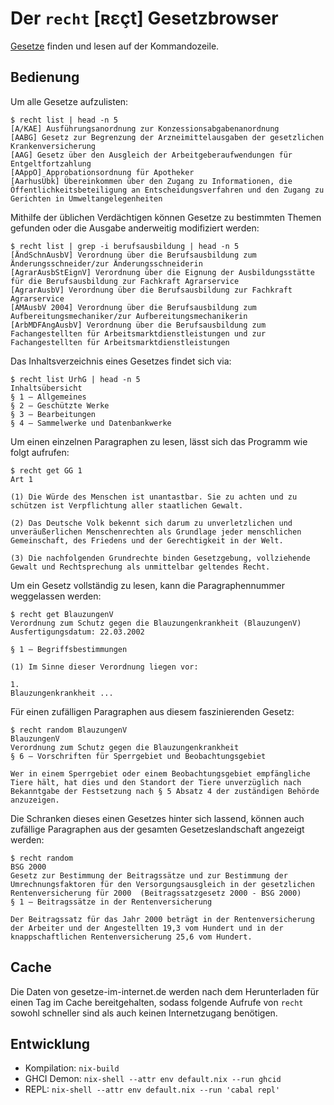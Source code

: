 # Der `recht` [ʀɛçt] Gesetzbrowser
[Gesetze](https://www.gesetze-im-internet.de/) finden und lesen auf der Kommandozeile.

## Bedienung
Um alle Gesetze aufzulisten:

    $ recht list | head -n 5
    [A/KAE] Ausführungsanordnung zur Konzessionsabgabenanordnung
    [AABG] Gesetz zur Begrenzung der Arzneimittelausgaben der gesetzlichen Krankenversicherung
    [AAG] Gesetz über den Ausgleich der Arbeitgeberaufwendungen für Entgeltfortzahlung
    [AAppO] Approbationsordnung für Apotheker
    [AarhusÜbk] Übereinkommen über den Zugang zu Informationen, die Öffentlichkeitsbeteiligung an Entscheidungsverfahren und den Zugang zu Gerichten in Umweltangelegenheiten

Mithilfe der üblichen Verdächtigen können Gesetze zu bestimmten Themen gefunden oder die Ausgabe anderweitig modifiziert werden:

    $ recht list | grep -i berufsausbildung | head -n 5
    [ÄndSchnAusbV] Verordnung über die Berufsausbildung zum Änderungsschneider/zur Änderungsschneiderin
    [AgrarAusbStEignV] Verordnung über die Eignung der Ausbildungsstätte für die Berufsausbildung zur Fachkraft Agrarservice
    [AgrarAusbV] Verordnung über die Berufsausbildung zur Fachkraft Agrarservice
    [AMAusbV 2004] Verordnung über die Berufsausbildung zum Aufbereitungsmechaniker/zur Aufbereitungsmechanikerin
    [ArbMDFAngAusbV] Verordnung über die Berufsausbildung zum Fachangestellten für Arbeitsmarktdienstleistungen und zur Fachangestellten für Arbeitsmarktdienstleistungen

Das Inhaltsverzeichnis eines Gesetzes findet sich via:

    $ recht list UrhG | head -n 5
    Inhaltsübersicht
    § 1 – Allgemeines
    § 2 – Geschützte Werke
    § 3 – Bearbeitungen
    § 4 – Sammelwerke und Datenbankwerke

Um einen einzelnen Paragraphen zu lesen, lässt sich das Programm wie folgt aufrufen:

    $ recht get GG 1
    Art 1

    (1) Die Würde des Menschen ist unantastbar. Sie zu achten und zu schützen ist Verpflichtung aller staatlichen Gewalt.

    (2) Das Deutsche Volk bekennt sich darum zu unverletzlichen und unveräußerlichen Menschenrechten als Grundlage jeder menschlichen Gemeinschaft, des Friedens und der Gerechtigkeit in der Welt.

    (3) Die nachfolgenden Grundrechte binden Gesetzgebung, vollziehende Gewalt und Rechtsprechung als unmittelbar geltendes Recht.

Um ein Gesetz vollständig zu lesen, kann die Paragraphennummer weggelassen werden:

    $ recht get BlauzungenV
    Verordnung zum Schutz gegen die Blauzungenkrankheit (BlauzungenV)
    Ausfertigungsdatum: 22.03.2002

    § 1 – Begriffsbestimmungen

    (1) Im Sinne dieser Verordnung liegen vor:

    1.
    Blauzungenkrankheit ...

Für einen zufälligen Paragraphen aus diesem faszinierenden Gesetz:

    $ recht random BlauzungenV
    BlauzungenV
    Verordnung zum Schutz gegen die Blauzungenkrankheit
    § 6 – Vorschriften für Sperrgebiet und Beobachtungsgebiet

    Wer in einem Sperrgebiet oder einem Beobachtungsgebiet empfängliche Tiere hält, hat dies und den Standort der Tiere unverzüglich nach Bekanntgabe der Festsetzung nach § 5 Absatz 4 der zuständigen Behörde anzuzeigen.

Die Schranken dieses einen Gesetzes hinter sich lassend, können auch zufällige Paragraphen aus der gesamten Gesetzeslandschaft angezeigt werden:


    $ recht random
    BSG 2000
    Gesetz zur Bestimmung der Beitragssätze und zur Bestimmung der Umrechnungsfaktoren für den Versorgungsausgleich in der gesetzlichen Rentenversicherung für 2000  (Beitragssatzgesetz 2000 - BSG 2000)
    § 1 – Beitragssätze in der Rentenversicherung

    Der Beitragssatz für das Jahr 2000 beträgt in der Rentenversicherung der Arbeiter und der Angestellten 19,3 vom Hundert und in der knappschaftlichen Rentenversicherung 25,6 vom Hundert.

## Cache

Die Daten von gesetze-im-internet.de werden nach dem Herunterladen für einen Tag im Cache bereitgehalten, sodass folgende Aufrufe von `recht` sowohl schneller sind als auch keinen Internetzugang benötigen.

## Entwicklung
- Kompilation: `nix-build`
- GHCI Demon: `nix-shell --attr env default.nix --run ghcid`
- REPL: `nix-shell --attr env default.nix --run 'cabal repl'`
